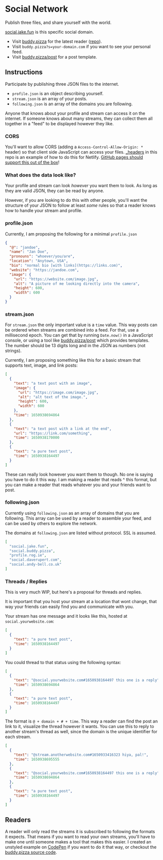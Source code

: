 # Social Network

Publish three files, and share yourself with the world.

[social.jake.fun](https://social.jake.fun) is this specific social domain.

- Visit [buddy.pizza](https://buddy.pizza) for the latest reader ([repo](https://github.com/jakealbaugh/buddy-pizza)).
- Visit `buddy.pizza?s=your-domain.com` if you want to see your personal feed.
- Visit [buddy.pizza/post](https://buddy.pizza/post) for a post template.

## Instructions

Participate by publishing three JSON files to the internet.

- `profile.json` is an object describing yourself.
- `stream.json` is an array of your posts.
- `following.json` is an array of the domains you are following.

Anyone that knows about your profile and stream can access it on the internet.
If someone knows about many streams, they can collect them all together in a "feed" to be displayed however they like.

### CORS

You'll want to allow CORS (adding a `Access-Control-Allow-Origin: *` header) so that client side JavaScript can access your files. [\_headers](_headers) in this repo is an example of how to do this for Netlify. [GitHub pages should support this out of the box](https://twitter.com/invisiblecomma/status/575219895308324864)!

### What does the data look like?

Your profile and stream can look _however_ you want them to look. As long as they are valid JSON, they can be read by anyone.

However, if you are looking to do this with other people, you'll want the structure of your JSON to follow at least _some_ rules so that a reader knows how to handle your stream and profile.

### profile.json

Currently, I am proposing the following for a minimal `profile.json`

```json
{
  "@": "jandoe",
  "name": "Jan Doe",
  "pronouns": "whoever/you/are",
  "location": "Anytown, USA",
  "bio": "normal bio [with links](https://links.com)",
  "website": "https://jandoe.com",
  "image": {
    "url": "https://website.com/image.jpg",
    "alt": "A picture of me looking directly into the camera",
    "height": 600,
    "width": 600
  }
}
```

### stream.json

For `stream.json` the only important value is a `time` value. This way posts can be ordered when streams are combined into a feed. For that, use a millisecond epoch. You can get that by running `Date.now()` in a JavaScript console, or using a tool like [buddy.pizza/post](https://buddy.pizza/post/) which provides templates. The number should be 13 digits long and in the JSON as numbers (not strings).

Currently, I am proposing something like this for a basic stream that supports text, image, and link posts:

```json
[
  {
    "text": "a text post with an image",
    "image": {
      "url": "https://image.com/image.jpg",
      "alt": "alt text of the image.",
      "height": 600,
      "width": 600
    },
    "time": 1650938694864
  },
  {
    "text": "a text post with a link at the end",
    "url": "https://link.com/something",
    "time": 1650938170000
  },
  {
    "text": "a pure text post",
    "time": 1650938164497
  }
]
```

These can really look however you want them to though. No one is saying you have to do it this way. I am making a reader that reads ^ this format, but you can make a reader that reads whatever you and your friends want to post.

### following.json

Currently using `following.json` as an array of domains that you are following. This array can be used by a reader to assemble your feed, and can be used by others to explore the network.

The domains at `following.json` are listed without protocol. SSL is assumed.

```json
[
  "social.jake.fun",
  "social.buddy.pizza",
  "profile.rog.ie",
  "social.daverupert.com",
  "social.andy-bell.co.uk"
]
```

### Threads / Replies

This is very much WIP, but here's a proposal for threads and replies.

It is important that you host your stream at a location that wont change, that way your friends can easily find you and communicate with you.

Your stream has one message and it looks like this, hosted at `social.yourwebsite.com`:

```json
[
  {
    "text": "a pure text post",
    "time": 1650938164497
  }
]
```

You could thread to that status using the following syntax:

```json
[
  {
    "text": "@social.yourwebsite.com#1650938164497 this one is a reply",
    "time": 1650938694864
  },
  {
    "text": "a pure text post",
    "time": 1650938164497
  }
]
```

The format is `@ + domain + # + time`. This way a reader can find the post an link to it, visualize the thread however it wants. You can use this to reply to another stream's thread as well, since the domain is the unique identifier for each stream.

```json
[
  {
    "text": "@stream.anotherwebsite.com#1650933416323 hiya, pal!",
    "time": 1650938695555
  },
  {
    "text": "@social.yourwebsite.com#1650938164497 this one is a reply",
    "time": 1650938694864
  },
  {
    "text": "a pure text post",
    "time": 1650938164497
  }
]
```

## Readers

A reader will only read the streams it is subscribed to following the formats it expects. That means if you want to read your own streams, you'll have to make one until someone makes a tool that makes this easier. I created an unstyled example on [CodePen](https://codepen.io/jakealbaugh/pen/abEgGQd/f7c9f5c6d2c5ac7d0ef29b433b6a2e0c) if you want to do it that way, or checkout the [buddy.pizza source code](https://github.com/jakealbaugh/buddy-pizza/tree/main/website).
